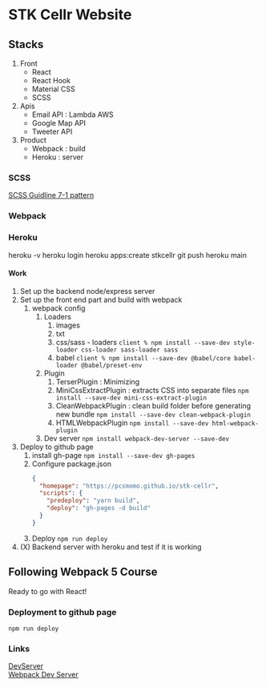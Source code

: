 # STK Cellr Website

## Stacks

1. Front
   - React
   - React Hook
   - Material CSS
   - SCSS
2. Apis
   - Email API : Lambda AWS
   - Google Map API
   - Tweeter API
3. Product
   - Webpack : build
   - Heroku : server

### SCSS

[SCSS Guidline 7-1 pattern](https://sass-guidelin.es/#the-7-1-pattern)

### Webpack

### Heroku

heroku -v
heroku login
heroku apps:create stkcellr
git push heroku main

#### Work

1. Set up the backend node/express server
2. Set up the front end part and build with webpack
   1. webpack config
      1. Loaders
         1. images
         2. txt
         3. css/sass - loaders
            `client % npm install --save-dev style-loader css-loader sass-loader sass`
         4. babel
            `client % npm install --save-dev @babel/core babel-loader @babel/preset-env`
      2. Plugin
         1. TerserPlugin : Minimizing
         2. MiniCssExtractPlugin : extracts CSS into separate files
            `npm install --save-dev mini-css-extract-plugin`
         3. CleanWebpackPlugin : clean build folder before generating new bundle
            `npm install --save-dev clean-webpack-plugin`
         4. HTMLWebpackPlugin
            `npm install --save-dev html-webpack-plugin`
      3. Dev server
         `npm install webpack-dev-server --save-dev`
3. Deploy to github page
   1. install gh-page
      `npm install --save-dev gh-pages`
   2. Configure package.json
      ```json
      {
        "homepage": "https://pcsmomo.github.io/stk-cellr",
        "scripts": {
          "predeploy": "yarn build",
          "deploy": "gh-pages -d build"
        }
      }
      ```
   3. Deploy
      `npm run deploy`
4. (X) Backend server with heroku and test if it is working

## Following Webpack 5 Course

Ready to go with React!

### Deployment to github page

`npm run deploy`

### Links

[DevServer](https://webpack.js.org/configuration/dev-server/) \
[Webpack Dev Server](https://github.com/webpack/webpack-dev-server)
